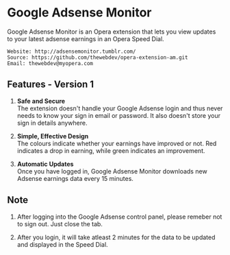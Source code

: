 # Google Adsense Monitor

Google Adsense Monitor is an Opera extension that lets you view updates to your latest adsense earnings in an Opera Speed Dial.

	Website: http://adsensemonitor.tumblr.com/
	Source: https://github.com/thewebdev/opera-extension-am.git
	Email: thewebdev@myopera.com

## Features - Version 1

1. **Safe and Secure**  
The extension doesn't handle your Google Adsense login and thus never needs to know your sign in email or password. It also doesn't store your sign in details anywhere.   

2. **Simple, Effective Design**  
The colours indicate whether your earnings have improved or not. Red indicates a drop in earning, while green indicates an improvement.

3. **Automatic Updates**  
Once you have logged in, Google Adsense Monitor downloads new Adsense earnings data every 15 minutes.

## Note

1. After logging into the Google Adsense control panel, please remeber not to sign out. Just close the tab.

2. After you login, it will take atleast 2 minutes for the data to be updated and displayed in the Speed Dial. 